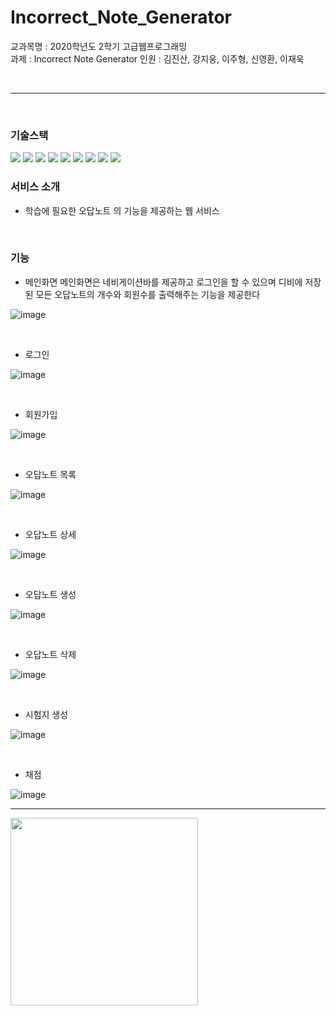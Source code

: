 # Incorrect_Note_Generator
교과목명 : 2020학년도 2학기 고급웹프로그래밍   
과제 : Incorrect Note Generator
인원 : 김진산, 강지웅, 이주형, 신영환, 이재욱   

<br>

---

<br>

### 기술스택
<img src="https://img.shields.io/badge/java-40AEF0?style=for-the-badge&logoColor=white">
<img src="https://img.shields.io/badge/MySQL-4479A1?style=for-the-badge&logo=MySQL&logoColor=white">
<img src="https://img.shields.io/badge/HTML5-E34F26?style=for-the-badge&logo=HTML5&logoColor=white">
<img src="https://img.shields.io/badge/JavaScript-F7DF1E?style=for-the-badge&logo=JavaScript&logoColor=white">
<img src="https://img.shields.io/badge/Bootstrap-7952B3?style=for-the-badge&logo=Bootstrap&logoColor=white">
<img src="https://img.shields.io/badge/CSS3-1572B6?style=for-the-badge&logo=CSS3&logoColor=white">
<img src="https://img.shields.io/badge/Spring-6DB33F?style=for-the-badge&logo=Spring&logoColor=white">
<img src="https://img.shields.io/badge/JSP-40AEF0?style=for-the-badge&logoColor=white">
<img src="https://img.shields.io/badge/Hibernate-59666C?style=for-the-badge&logo=Hibernate&logoColor=white">

<br>

### 서비스 소개
- 학습에 필요한 오답노트 의 기능을 제공하는 웹 서비스

<br>

### 기능
- 메인화면
메인화면은 네비게이션바를 제공하고 로그인을 할 수 있으며 디비에 저장된 모든 오답노트의 개수와 회원수를 출력해주는 기능을 제공한다

![image](https://user-images.githubusercontent.com/53360337/204271854-c4d799c9-a25e-4f2f-9074-1fb87b0e7c84.png)

<br>

- 로그인

![image](https://user-images.githubusercontent.com/53360337/204272023-209d9dc9-a10f-4db5-9e5b-cb8fcaf523b2.png)

<br>

- 회원가입

![image](https://user-images.githubusercontent.com/53360337/204272139-0510b877-840d-4d20-9857-30506a56572e.png)

<br>

- 오답노트 목록

![image](https://user-images.githubusercontent.com/53360337/204272276-53a09fd2-9a08-4ad0-bb80-8fc78f0fb389.png)

<br>

- 오답노트 상세

![image](https://user-images.githubusercontent.com/53360337/204272427-d5db7e91-1d1f-4acd-9af3-35cb86746e8b.png)

<br>

- 오답노트 생성

![image](https://user-images.githubusercontent.com/53360337/204272380-a285c5fd-f508-4a6f-aa10-f8dfba3ae5ca.png)

<br>

- 오답노트 삭제

![image](https://user-images.githubusercontent.com/53360337/204272502-37f6a385-169b-44e4-97ee-7eaafc3c53e0.png)

<br>

- 시험지 생성

![image](https://user-images.githubusercontent.com/53360337/204272597-df679fcb-72c3-4528-b51f-7112bb05edbd.png)

<br>

- 채점

![image](https://user-images.githubusercontent.com/53360337/204272660-bc2134ff-6a4f-4a71-8bba-0a3a3b033528.png)

---

<img src="https://user-images.githubusercontent.com/50551349/113305656-3ae0d280-933e-11eb-96d5-99098cc9de47.png" width="300">


